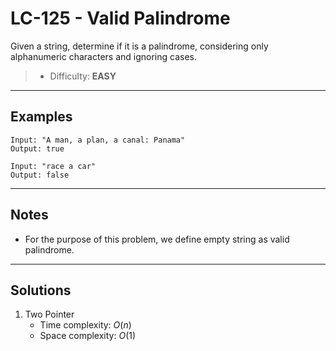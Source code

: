 # LC-125 - Valid Palindrome

Given a string, determine if it is a palindrome, considering only alphanumeric characters and ignoring cases.

> * Difficulty: **EASY**

---
## Examples

```
Input: "A man, a plan, a canal: Panama"
Output: true
```

```
Input: "race a car"
Output: false
```

---
## Notes

* For the purpose of this problem, we define empty string as valid palindrome.

---
## Solutions

1. Two Pointer
    * Time complexity: $O(n)$
    * Space complexity: $O(1)$